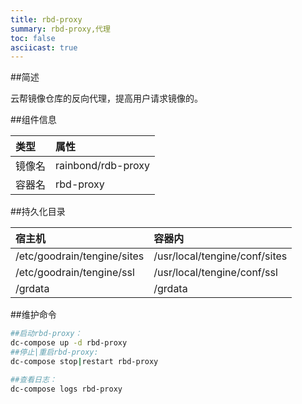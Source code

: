 ```yaml
---
title: rbd-proxy
summary: rbd-proxy,代理
toc: false
asciicast: true
---
```


<div id="toc"></div>

##简述

云帮镜像仓库的反向代理，提高用户请求镜像的。

##组件信息

| 类型   | 属性                 |
| :--- | :----------------- |
| 镜像名  | rainbond/rdb-proxy |
| 容器名  | rbd-proxy          |

##持久化目录

| 宿主机                         | 容器内                           |
| :-------------------------- | :---------------------------- |
| /etc/goodrain/tengine/sites | /usr/local/tengine/conf/sites |
| /etc/goodrain/tengine/ssl   | /usr/local/tengine/conf/ssl   |
| /grdata                     | /grdata                       |

##维护命令

```bash
##启动rbd-proxy：
dc-compose up -d rbd-proxy
##停止|重启rbd-proxy:
dc-compose stop|restart rbd-proxy

##查看日志：
dc-compose logs rbd-proxy

```